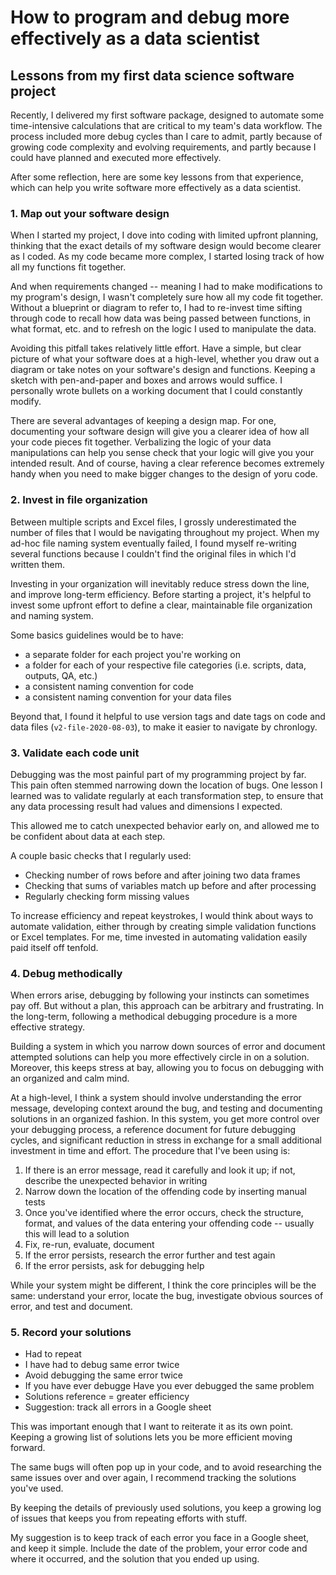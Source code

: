 # How to program and debug more effectively as a data scientist

## Lessons from my first data science software project

Recently, I delivered my first software package, designed to automate some time-intensive calculations that are critical to my team's data workflow. The process included more debug cycles than I care to admit, partly because of growing code complexity and evolving requirements, and partly because I could have planned and executed more effectively. 

After some reflection, here are some key lessons from that experience, which can help you write software more effectively as a data scientist.

### 1. Map out your software design 

When I started my project, I dove into coding with limited upfront planning, thinking that the exact details of my software design would become clearer as I coded.  As my code became more complex, I started losing track of how all my functions fit together. 

And when requirements changed -- meaning I had to make modifications to my program's design, I wasn't completely sure how all my code fit together. Without a blueprint or diagram to refer to, I had to re-invest time sifting through code to recall how data was being passed between functions, in what format, etc.  and to refresh on the logic I used to manipulate the data.

Avoiding this pitfall takes relatively little effort. Have a simple, but clear picture of what your software does at a high-level, whether you draw out a diagram or take notes on your software's design and functions. Keeping a sketch with pen-and-paper and boxes and arrows would suffice. I personally wrote bullets on a working document that I could constantly modify. 

There are several advantages of keeping a design map. For one, documenting your software design will give you a clearer idea of how all your code pieces fit together. Verbalizing the logic of your data manipulations can help you sense check that your logic will give you your intended result. And of course, having a clear reference becomes extremely handy when you need to make bigger changes to the design of yoru code. 


### 2. Invest in file organization

Between multiple scripts and Excel files, I grossly underestimated the number of files that I would be navigating throughout my project. When my ad-hoc file naming system eventually failed, I found myself re-writing several functions because I couldn't find the original files in which I'd written them. 

Investing in your organization will inevitably reduce stress down the line, and improve long-term efficiency. Before starting a project, it's helpful to invest some upfront effort to define a clear, maintainable file organization and naming system. 

Some basics guidelines would be to have:

-  a separate folder for each project you're working on
-  a folder for each of your respective file categories (i.e. scripts, data, outputs, QA, etc.)
-  a consistent naming convention for code
-  a consistent naming convention for your data files 

Beyond that, I found it helpful to use version tags and date tags on code and data files (`v2-file-2020-08-03`), to make it easier to navigate by chronlogy.

### 3. Validate each code unit

Debugging was the most painful part of my programming project by far. This pain often stemmed narrowing down the location of bugs. One lesson I learned was to validate regularly at each transformation step, to ensure that any data processing result had values and dimensions I expected.

This allowed me to catch unexpected behavior early on, and allowed me to be confident about data at each step.

A couple basic checks that I regularly used: 

- Checking number of rows before and after joining two data frames
- Checking that sums of variables match up before and after processing
- Regularly checking form missing values 

To increase efficiency and repeat keystrokes, I would think about ways to automate validation, either through by creating simple validation functions or Excel templates. For me, time invested in automating validation easily paid itself off tenfold.

### 4. Debug methodically 

When errors arise, debugging by following your instincts can sometimes pay off. But without a plan, this approach can be arbitrary and frustrating. In the long-term, following a methodical debugging procedure is a more effective strategy. 

Building a system in which you narrow down sources of error and document attempted solutions can help you more effectively circle in on a solution. Moreover, this keeps stress at bay, allowing you to focus on debugging with an organized and calm mind.

At a high-level, I think a system should involve understanding the error message, developing context around the bug, and testing and documenting solutions in an organized fashion. In this system, you get more control over your debugging process, a reference document for future debugging cycles, and significant reduction in stress in exchange for a small additional investment in time and effort. The procedure that I've been using is:  

1. If there is an error message, read it carefully and look it up; if not, describe the unexpected behavior in writing
2. Narrow down the location of the offending code by inserting manual tests
3. Once you've identified where the error occurs, check the structure, format, and values of the data entering your offending code -- usually this will lead to a solution
4. Fix, re-run, evaluate, document
5. If the error persists, research the error further and test again
6. If the error persists, ask for debugging help 

While your system might be different, I think the core principles will be the same: understand your error, locate the bug, investigate obvious sources of error, and test and document.

### 5. Record your solutions 

- Had to repeat
- I have had to debug same error twice
- Avoid debugging the same error twice 
- If you have ever debugge Have you ever debugged the same problem
- Solutions reference = greater efficiency
- Suggestion: track all errors in a Google sheet

This was important enough that I want to reiterate it as its own point. Keeping a growing list of solutions lets you be more efficient moving forward.

The same bugs will often pop up in your code, and to avoid researching the same issues over and over again, I recommend tracking the solutions you've used.

By keeping the details of previously used solutions, you keep a growing log of issues that keeps you from repeating efforts with stuff. 

My suggestion is to keep track of each error you face in a Google sheet, and keep it simple. Include the date of the problem, your error code and where it occurred, and the solution that you ended up using. 


